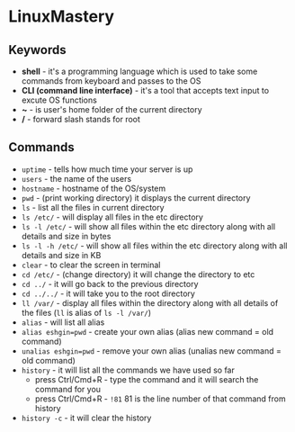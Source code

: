 # LinuxMastery

## Keywords

- **shell** - it's a programming language which is used to take some commands from keyboard and passes to the OS
- **CLI (command line interface)** - it's a tool that accepts text input to excute OS functions
- **~** - is user's home folder of the current directory
- **/** - forward slash stands for root

## Commands

- `uptime` - tells how much time your server is up
- `users` - the name of the users
- `hostname` - hostname of the OS/system
- `pwd` - (print working directory) it displays the current directory
- `ls` - list all the files in current directory
- `ls /etc/` - will display all files in the etc directory
- `ls -l /etc/` - will show all files within the etc directory along with all details and size in bytes
- `ls -l -h /etc/` - will show all files within the etc directory along with all details and size in KB
- `clear` - to clear the screen in terminal
- `cd /etc/` - (change directory) it will change the directory to etc
- `cd ../` - it will go back to the previous directory
- `cd ../../` - it will take you to the root directory
- `ll /var/` - display all files within the directory along with all details of the files (`ll` is alias of `ls -l /var/`)
- `alias` - will list all alias
- `alias eshgin=pwd` - create your own alias (alias new command = old command)
- `unalias eshgin=pwd` - remove your own alias (unalias new command = old command)
- `history` - it will list all the commands we have used so far
    - press Ctrl/Cmd+R - type the command and it will search the command for you
    - press Ctrl/Cmd+R - `!81` 81 is the line number of that command from history
- `history -c` - it will clear the history
